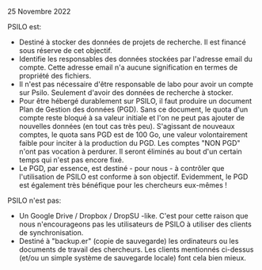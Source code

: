 25 Novembre 2022

PSILO est:

- Destiné à stocker des données de projets de recherche. Il est financé sous réserve de cet objectif.
- Identifie les responsables des données stockées par l'adresse email du compte. Cette adresse email n'a aucune signification en termes de propriété des fichiers.
- Il n'est pas nécessaire d'être responsable de labo pour avoir un compte sur Psilo. Seulement d'avoir des données de recherche à stocker.
- Pour être hébergé durablement sur PSILO, il faut produire un document Plan de Gestion des données (PGD).
  Sans ce document, le quota d'un compte reste bloqué à sa valeur initiale et l'on ne peut pas ajouter de nouvelles données (en tout cas très peu).
  S'agissant de nouveaux comptes, le quota sans PGD est de 100 Go, une valeur volontairement faible pour inciter à la production du PGD.
  Les comptes "NON PGD" n'ont pas vocation à perdurer. Il seront éliminés au bout d'un certain temps qui n'est pas encore fixé.
- Le PGD, par essence, est destiné - pour nous - à contrôler que l'utilisation de PSILO est conforme à son objectif.
  Evidemment, le PGD est également très bénéfique pour les chercheurs eux-mêmes !

PSILO n'est pas:

- Un Google Drive / Dropbox / DropSU -like. C'est pour cette raison que nous n'encourageons pas les utilisateurs de PSILO à utiliser des clients de synchronisation.
- Destiné à "backup.er" (copie de sauvegarde) les ordinateurs ou les documents de travail des chercheurs.
  Les clients mentionnés ci-dessus (et/ou un simple système de sauvegarde locale) font cela bien mieux.
